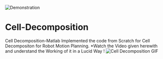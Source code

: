 
![Demonstration](https://user-images.githubusercontent.com/37467941/114810010-d9524680-9dc8-11eb-8cb5-72bbcac65ac6.png)
# Cell-Decomposition
Cell Decomposition-Matlab
Implemented the code from Scratch for Cell Decompositon for Robot Motion Planning.
*Watch the Video given herewith and understand the Working of it in a Lucid Way !
![Cell Decomposition GIF](https://user-images.githubusercontent.com/37467941/114524927-46e46280-9c63-11eb-8fb6-f4d527176982.gif)
